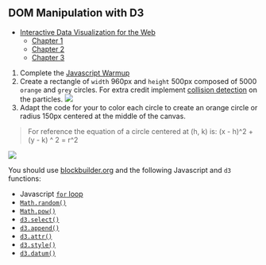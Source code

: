 ## DOM Manipulation with D3

* [Interactive Data Visualization for the Web](http://chimera.labs.oreilly.com/books/1230000000345)
  * [Chapter 1](http://chimera.labs.oreilly.com/books/1230000000345/ch01.html)
  * [Chapter 2](http://chimera.labs.oreilly.com/books/1230000000345/ch02.html)
  * [Chapter 3](http://chimera.labs.oreilly.com/books/1230000000345/ch03.html)

1. Complete the [Javascript Warmup](javascript-warmup.md)
2. Create a rectangle of `width` 960px and `height` 500px composed of 5000 `orange` and `grey` circles.  For extra credit implement [collision detection](http://bl.ocks.org/mbostock/3231298) on the particles.
  ![](https://gist.githubusercontent.com/Jay-Oh-eN/b84846a0511acfeaf925/raw/dc33b828def4f724168874ab9408e4a78a050200/thumbnail.png)
3. Adapt the code for your to color each circle to create an orange circle or radius 150px centered at the middle of the canvas.

  > For reference the equation of a circle centered at (h, k) is: (x - h)^2 + (y - k) ^ 2 = r^2 

  ![](https://gist.githubusercontent.com/Jay-Oh-eN/e17eafaab5e094f55e71/raw/7902716dcf93be2855aef998a6d9a18c2dd50d92/thumbnail.png)

You should use [blockbuilder.org](http://blockbuilder.org) and the following Javascript and `d3` functions:

* Javascript [`for` loop](https://developer.mozilla.org/en-US/docs/Web/JavaScript/Guide/Loops_and_iteration)
* [`Math.random()`](https://developer.mozilla.org/en-US/docs/Web/JavaScript/Reference/Global_Objects/Math/random)
* [`Math.pow()`](https://developer.mozilla.org/en-US/docs/Web/JavaScript/Reference/Global_Objects/Math/pow)
* [`d3.select()`](https://github.com/mbostock/d3/wiki/Selections#d3_select)
* [`d3.append()`](https://github.com/mbostock/d3/wiki/Selections#append)
* [`d3.attr()`](https://github.com/mbostock/d3/wiki/Selections#attr)
* [`d3.style()`](https://github.com/mbostock/d3/wiki/Selections#style)
* [`d3.datum()`](https://github.com/mbostock/d3/wiki/Selections#datum)